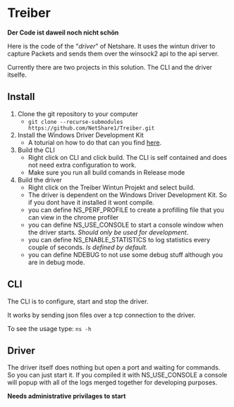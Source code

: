 # Treiber

**Der Code ist daweil noch nicht schön**

Here is the code of the "*driver*" of Netshare. It uses the wintun driver to capture Packets and sends them over the winsock2 api to the api server.

Currently there are two projects in this solution. The CLI and the driver itselfe.

## Install

1. Clone the git repository to your computer
   * ```git clone --recurse-submodules https://github.com/NetShare1/Treiber.git```
2. Install the Windows Driver Development Kit
   * A toturial on how to do that can you find [here](https://docs.microsoft.com/en-us/windows-hardware/drivers/download-the-wdk).
3. Build the CLI
   * Right click on CLI and click build. The CLI is self contained and does not need extra configuration to work.
   * Make sure you run all build comands in Release mode
4. Build the driver
   * Right click on the Treiber Wintun Projekt and select build.
   * The driver is dependent on the Windows Driver Development Kit. So if you dont have it installed it wont compile.
   * you can define NS_PERF_PROFILE to create a profilling file that you can view in the chrome profiler
   * you can define NS_USE_CONSOLE to start a console window when the driver starts. *Should only be used for development*.
   * you can define NS_ENABLE_STATISTICS to log statistics every couple of seconds. *Is defined by default.*
   * you can define NDEBUG to not use some debug stuff although you are in debug mode.

## CLI

The CLI is to configure, start and stop the driver.

It works by sending json files over a tcp connection to the driver.

To see the usage type: 
```ns -h```

## Driver

The driver itself does nothing but open a port and waiting for commands. So you can just start it. If you compiled it with NS_USE_CONSOLE a console will popup with all of the logs merged together for developing purposes. 

**Needs administrative privilages to start**

